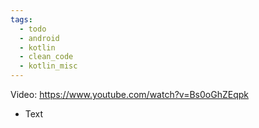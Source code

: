```yaml
---
tags:
  - todo
  - android
  - kotlin
  - clean_code
  - kotlin_misc
---
```

Video: https://www.youtube.com/watch?v=Bs0oGhZEqpk
- Text